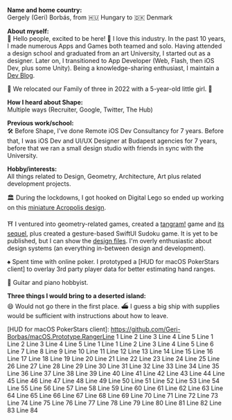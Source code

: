 **Name and home country:**<br />
Gergely (Geri) Borbás, from 🇭🇺 Hungary to 🇩🇰 Denmark

**About myself:**<br />
👋 Hello people, excited to be here! 📱 I love this industry. In the past 10 years, I made numerous Apps and Games both teamed and solo. Having attended a design school and graduated from an art University, I started out as a designer. Later on, I transitioned to App Developer (Web, Flash, then iOS Dev, plus some Unity). Being a knowledge-sharing enthusiast, I maintain a [Dev Blog].

 🎉 We relocated our Family of three in 2022 with a 5-year-old little girl. 🦄

**How I heard about Shape:**<br />
Multiple ways (Recruiter, Google, Twitter, The Hub)

**Previous work/school:**<br />
🛠️ Before Shape, I've done Remote iOS Dev Consultancy for 7 years. Before that, I was iOS Dev and UI/UX Designer at Budapest agencies for 7 years, before that we ran a small design studio with friends in sync with the University.

**Hobby/interests:**<br />
All things related to Design, Geometry, Architecture, Art plus related development projects.

🏛️ During the lockdowns, I got hooked on Digital Lego so ended up working on this [miniature Acropolis design].

⛩️ I ventured into geometry-related games, created a [tangram!] game and [its sequel], plus created a gesture-based SwiftUI Sudoku game. It is yet to be published, but I can show the [design files]. I'm overly enthusiastic about design systems (an everything in-between design and development).

♠️ Spent time with online poker. I prototyped a [HUD for macOS PokerStars client] to overlay 3rd party player data for better estimating hand ranges.

🎹 Guitar and piano hobbyist.

**Three things I would bring to a deserted island:**<br />
😄 Would not go there in the first place. ⛴️ I guess a big ship with supplies would be sufficient with instructions about how to leave.

[Dev Blog]: https://blog.eppz.eu
[miniature Acropolis design]: https://www.dropbox.com/scl/fo/6hvdnz5sjhm8cojsdpti7/h?dl=0&rlkey=slpqk6x0vl1xpsf789v223nmh
[tangram!]: https://apps.apple.com/us/app/id409914201
[its sequel]: https://apps.apple.com/us/app/id1200669138
[design files]: https://www.figma.com/file/I492HQCyjsgteeha3SPwa7/Sudoku
[HUD for macOS PokerStars client]: https://github.com/Geri-Borbas/macOS.Prototype.RangerLine 1
Line 2
Line 3
Line 4
Line 5
Line 1
Line 2
Line 3
Line 4
Line 5
Line 1
Line 1
Line 2
Line 3
Line 4
Line 5
Line 6
Line 7
Line 8
Line 9
Line 10
Line 11
Line 12
Line 13
Line 14
Line 15
Line 16
Line 17
Line 18
Line 19
Line 20
Line 21
Line 22
Line 23
Line 24
Line 25
Line 26
Line 27
Line 28
Line 29
Line 30
Line 31
Line 32
Line 33
Line 34
Line 35
Line 36
Line 37
Line 38
Line 39
Line 40
Line 41
Line 42
Line 43
Line 44
Line 45
Line 46
Line 47
Line 48
Line 49
Line 50
Line 51
Line 52
Line 53
Line 54
Line 55
Line 56
Line 57
Line 58
Line 59
Line 60
Line 61
Line 62
Line 63
Line 64
Line 65
Line 66
Line 67
Line 68
Line 69
Line 70
Line 71
Line 72
Line 73
Line 74
Line 75
Line 76
Line 77
Line 78
Line 79
Line 80
Line 81
Line 82
Line 83
Line 84
